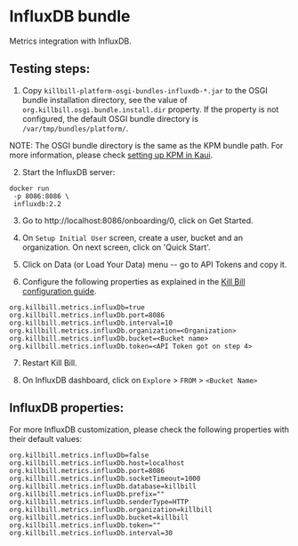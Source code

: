 # InfluxDB bundle

Metrics integration with InfluxDB.


## Testing steps:

1. Copy `killbill-platform-osgi-bundles-influxdb-*.jar` to the OSGI bundle installation directory, see the value of `org.killbill.osgi.bundle.install.dir` property.
   If the property is not configured, the default OSGI bundle directory is `/var/tmp/bundles/platform/`.

NOTE: The OSGI bundle directory is the same as the KPM bundle path. For more information, please check [setting up KPM in Kaui](https://docs.killbill.io/latest/getting_started.html#_setting_up_kpm_in_kaui).


2. Start the InfluxDB server:
```
docker run
 -p 8086:8086 \
 influxdb:2.2
```

3. Go to http://localhost:8086/onboarding/0, click on Get Started.


4. On `Setup Initial User` screen, create a user, bucket and an organization. On next screen, click on 'Quick Start'.


5. Click on Data (or Load Your Data) menu -- go to API Tokens and copy it.


6. Configure the following properties as explained in the [Kill Bill configuration guide](https://docs.killbill.io/latest/userguide_configuration.html).
````
org.killbill.metrics.influxDb=true
org.killbill.metrics.influxDb.port=8086
org.killbill.metrics.influxDb.interval=10
org.killbill.metrics.influxDb.organization=<Organization>
org.killbill.metrics.influxDb.bucket=<Bucket name>
org.killbill.metrics.influxDb.token=<API Token got on step 4>
````

7. Restart Kill Bill.


8. On InfluxDB dashboard, click on `Explore` > `FROM` > `<Bucket Name>`


## InfluxDB properties: 
For more InfluxDB customization, please check the following properties with their default values:
```
org.killbill.metrics.influxDb=false
org.killbill.metrics.influxDb.host=localhost
org.killbill.metrics.influxDb.port=8086
org.killbill.metrics.influxDb.socketTimeout=1000
org.killbill.metrics.influxDb.database=killbill
org.killbill.metrics.influxDb.prefix=""
org.killbill.metrics.influxDb.senderType=HTTP
org.killbill.metrics.influxDb.organization=killbill
org.killbill.metrics.influxDb.bucket=killbill
org.killbill.metrics.influxDb.token=""
org.killbill.metrics.influxDb.interval=30
```